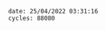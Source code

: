 

                date: 25/04/2022 03:31:16
                cycles: 88080

                         